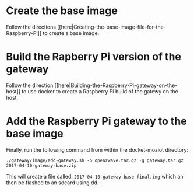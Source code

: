 # Create the base image

Follow the directions [[here|Creating-the-base-image-file-for-the-Raspberry-Pi]] to create a base image.

# Build the Rapberry Pi version of the gateway

Follow the direction [[here|Building-the-Raspberry-Pi-gateway-on-the-host]] to use docker to create a Raspberry Pi build of the gatewy on the host.

# Add the Raspberry Pi gateway to the base image

Finally, run the following command from within the docket-moziot directory:
```
./gateway/image/add-gateway.sh -o openzwave.tar.gz -g gateway.tar.gz 2017-04-10-gateway-base.zip
```
This will create a file called: `2017-04-10-gateway-base-final.img` which an then be flashed to an sdcard using dd.